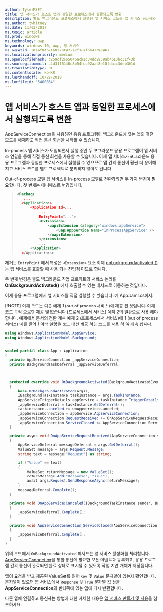```yaml
---
author: TylerMSFT
title: 앱 서비스가 호스트 앱과 동일한 프로세스에서 실행되도록 변환
description: 별도 백그라운드 프로세스에서 실행된 앱 서비스 코드를 앱 서비스 공급자와 동일한 프로세스 내에서 실행되는 코드로 변환합니다.
ms.author: twhitney
ms.date: 11/03/2017
ms.topic: article
ms.prod: windows
ms.technology: uwp
keywords: windows 10, uwp, 앱 서비스
ms.assetid: 30aef94b-1b83-4897-a2f1-afbb4349696a
ms.localizationpriority: medium
ms.openlocfilehash: d259df2a65046acb1c34dd2958ab4513bc31f43b
ms.sourcegitcommit: c4d3115348c8b54fcc92aae8e18fdabc3deb301d
ms.translationtype: MT
ms.contentlocale: ko-KR
ms.lasthandoff: 10/22/2018
ms.locfileid: "5400864"
---
```

# <a name="convert-an-app-service-to-run-in-the-same-process-as-its-host-app"></a>앱 서비스가 호스트 앱과 동일한 프로세스에서 실행되도록 변환

[AppServiceConnection](https://msdn.microsoft.com/library/windows/apps/windows.applicationmodel.appservice.appserviceconnection.aspx)을 사용하면 응용 프로그램이 백그라운드에 있는 앱의 절전 모드를 해제하고 직접 통신 회선을 시작할 수 있습니다.

In-process 앱 서비스가 도입되면서 실행 중인 두 포그라운드 응용 프로그램이 앱 서비스 연결을 통해 직접 통신 회선을 사용할 수 있습니다. 이제 앱 서비스가 포그라운드 응용 프로그램과 동일한 프로세스에서 실행될 수 있으므로 앱 간의 통신이 훨씬 더 용이해지고 서비스 코드를 별도 프로젝트로 분리하지 않아도 됩니다.

Out-of-process 모델 앱 서비스를 In-process 모델로 전환하려면 두 가지 변경이 필요합니다. 첫 번째는 매니페스트 변경입니다.

> ```xml
> <Package
>    ...
>   <Applications>
>       <Application Id=...
>           ...
>           EntryPoint="...">
>           <Extensions>
>               <uap:Extension Category="windows.appService">
>                   <uap:AppService Name="InProcessAppService" />
>               </uap:Extension>
>           </Extensions>
>           ...
>       </Application>
>   </Applications>
> ```

제거는 `EntryPoint` 에서 특성은 `<Extension>` 요소 이제 [onbackgroundactivated ()](https://msdn.microsoft.com/library/windows/apps/windows.ui.xaml.application.onbackgroundactivated.aspx) 는 앱 서비스를 호출할 때 사용 되는 진입점 이므로 합니다.

두 번째 변경은 별도 백그라운드 작업 프로젝트의 서비스 논리를 **OnBackgroundActivated()** 에서 호출할 수 있는 메서드로 이동하는 것입니다.

이제 응용 프로그램에서 앱 서비스를 직접 실행할 수 있습니다. 예 App.xaml.cs에서:

[!NOTE] 아래 코드는 다른 예제 1 (out of process 서비스)에 제공 된 것입니다. 아래 코드 목적 으로만 제공 및 없습니다 (프로세스에서 서비스) 예제 2의 일환으로 사용 해야 합니다.  예제에서 문서의 전환 계속 예제 2 (프로세스에서 서비스)에 1 (out of process 서비스) 예를 들어 1 아래 설명을 코드 대신 제공 하는 코드를 사용 하 여 계속 합니다.

``` cs
using Windows.ApplicationModel.AppService;
using Windows.ApplicationModel.Background;
...

sealed partial class App : Application
{
  private AppServiceConnection _appServiceConnection;
  private BackgroundTaskDeferral _appServiceDeferral;

  ...

  protected override void OnBackgroundActivated(BackgroundActivatedEventArgs args)
  {
      base.OnBackgroundActivated(args);
      IBackgroundTaskInstance taskInstance = args.TaskInstance;
      AppServiceTriggerDetails appService = taskInstance.TriggerDetails as AppServiceTriggerDetails;
      _appServiceDeferral = taskInstance.GetDeferral();
      taskInstance.Canceled += OnAppServicesCanceled;
      _appServiceConnection = appService.AppServiceConnection;
      _appServiceConnection.RequestReceived += OnAppServiceRequestReceived;
      _appServiceConnection.ServiceClosed += AppServiceConnection_ServiceClosed;
  }

  private async void OnAppServiceRequestReceived(AppServiceConnection sender, AppServiceRequestReceivedEventArgs args)
  {
      AppServiceDeferral messageDeferral = args.GetDeferral();
      ValueSet message = args.Request.Message;
      string text = message["Request"] as string;

      if ("Value" == text)
      {
          ValueSet returnMessage = new ValueSet();
          returnMessage.Add("Response", "True");
          await args.Request.SendResponseAsync(returnMessage);
      }
      messageDeferral.Complete();
  }

  private void OnAppServicesCanceled(IBackgroundTaskInstance sender, BackgroundTaskCancellationReason reason)
  {
      _appServiceDeferral.Complete();
  }

  private void AppServiceConnection_ServiceClosed(AppServiceConnection sender, AppServiceClosedEventArgs args)
  {
      _appServiceDeferral.Complete();
  }
}
```

위의 코드에서 `OnBackgroundActivated` 메서드는 앱 서비스 활성화를 처리합니다. [AppServiceConnection](https://msdn.microsoft.com/library/windows/apps/windows.applicationmodel.appservice.appserviceconnection.aspx)을 통한 통신에 필요한 모든 이벤트가 등록되고, 응용 프로그램 간의 통신이 완료되면 완료 상태로 표시될 수 있도록 작업 지연 개체가 저장됩니다.

앱이 요청을 받고 제공된 [ValueSet](https://msdn.microsoft.com/library/windows/apps/windows.foundation.collections.valueset.aspx)를 읽어 `Key` 및 `Value` 문자열이 있는지 확인합니다. 문자열이 있으면 앱 서비스에서 `Response` 및 `True` 문자열 값 쌍을 **AppServiceConnection**의 반대쪽에 있는 앱에 다시 반환합니다.

다른 앱에 연결하고 통신하는 방법에 대한 자세한 내용은 [앱 서비스 만들기 및 사용](https://msdn.microsoft.com/windows/uwp/launch-resume/how-to-create-and-consume-an-app-service?f=255&MSPPError=-2147217396)을 참조하세요.
